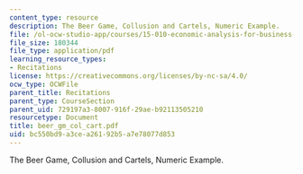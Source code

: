 ```yaml
---
content_type: resource
description: The Beer Game, Collusion and Cartels, Numeric Example.
file: /ol-ocw-studio-app/courses/15-010-economic-analysis-for-business-decisions-fall-2004/bc550bd9a3cea26192b5a7e78077d853_beer_gm_col_cart.pdf
file_size: 180344
file_type: application/pdf
learning_resource_types:
- Recitations
license: https://creativecommons.org/licenses/by-nc-sa/4.0/
ocw_type: OCWFile
parent_title: Recitations
parent_type: CourseSection
parent_uid: 729197a3-8007-916f-29ae-b92113505210
resourcetype: Document
title: beer_gm_col_cart.pdf
uid: bc550bd9-a3ce-a261-92b5-a7e78077d853
---
```

The Beer Game, Collusion and Cartels, Numeric Example.